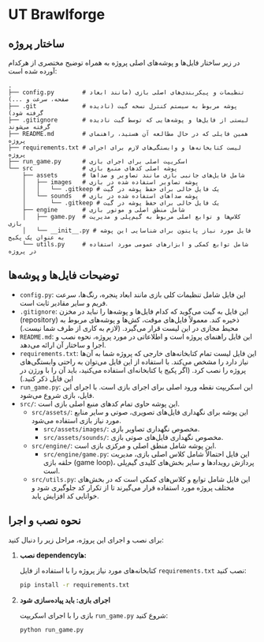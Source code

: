 # UT Brawlforge

## ساختار پروژه

در زیر ساختار فایل‌ها و پوشه‌های اصلی پروژه به همراه توضیح مختصری از هرکدام آورده شده است:

```
.
├── config.py        # تنظیمات و پیکربندی‌های اصلی بازی (مانند ابعاد صفحه، سرعت و ...)
├── .git             # پوشه مربوط به سیستم کنترل نسخه گیت (نادیده گرفته شود)
├── .gitignore       # لیستی از فایل‌ها و پوشه‌هایی که توسط گیت نادیده گرفته می‌شوند
├── README.md        # همین فایلی که در حال مطالعه آن هستید، راهنمای پروژه
├── requirements.txt # لیست کتابخانه‌ها و وابستگی‌های لازم برای اجرای پروژه
├── run_game.py      # اسکریپت اصلی برای اجرای بازی
└── src              # پوشه اصلی کدهای منبع بازی
    ├── assets       # شامل فایل‌های جانبی بازی مانند تصاویر و صداها
    │   ├── images   # پوشه تصاویر استفاده شده در بازی
    │   │   └── .gitkeep # یک فایل خالی برای حفظ پوشه در گیت
    │   └── sounds   # پوشه صداهای استفاده شده در بازی
    │       └── .gitkeep # یک فایل خالی برای حفظ پوشه در گیت
    ├── engine       # شامل منطق اصلی و موتور بازی
    │   ├── game.py  # کلاس‌ها و توابع اصلی مربوط به گیم‌پلی و مدیریت بازی
    │   └── __init__.py # فایل مورد نیاز پایتون برای شناسایی این پوشه به عنوان یک پکیج
    └── utils.py     # شامل توابع کمکی و ابزارهای عمومی مورد استفاده در پروژه
```

## توضیحات فایل‌ها و پوشه‌ها

*   `config.py`: این فایل شامل تنظیمات کلی بازی مانند ابعاد پنجره، رنگ‌ها، سرعت فریم و سایر مقادیر ثابت است.
*   `.gitignore`: این فایل به گیت می‌گوید که کدام فایل‌ها و پوشه‌ها را نباید در مخزن (repository) ذخیره کند. معمولاً فایل‌های موقت، کش‌ها و پوشه‌های مربوط به محیط مجازی در این لیست قرار می‌گیرد. (لازم به کاری از طرف شما نیست.)
*   `README.md`: این فایل راهنمای پروژه است و اطلاعاتی در مورد پروژه، نحوه نصب و اجرا و ساختار آن ارائه می‌دهد.
*   `requirements.txt`: این فایل لیست تمام کتابخانه‌های خارجی که پروژه شما به آن‌ها نیاز دارد را مشخص می‌کند. با استفاده از این فایل می‌توان به راحتی وابستگی‌های پروژه را نصب کرد. (اگر پکیج یا کتابخانه‌ای استفاده می‌کنید، باید آن را با ورژن در این فایل ذکر کنید.)
*   `run_game.py`: این اسکریپت نقطه ورود اصلی برای اجرای بازی است. با اجرای این فایل، بازی شروع می‌شود.
*   `src/`: این پوشه حاوی تمام کدهای منبع اصلی بازی است.
    *   `src/assets/`: این پوشه برای نگهداری فایل‌های تصویری، صوتی و سایر منابع مورد نیاز بازی استفاده می‌شود.
        *   `src/assets/images/`: مخصوص نگهداری تصاویر بازی.
        *   `src/assets/sounds/`: مخصوص نگهداری فایل‌های صوتی بازی.
    *   `src/engine/`: این پوشه شامل منطق اصلی و مرکزی بازی است.
        *   `src/engine/game.py`: این فایل احتمالاً شامل کلاس اصلی بازی، مدیریت حلقه بازی (game loop)، پردازش رویدادها و سایر بخش‌های کلیدی گیم‌پلی است.
    *   `src/utils.py`: این فایل شامل توابع و کلاس‌های کمکی است که در بخش‌های مختلف پروژه مورد استفاده قرار می‌گیرند تا از تکرار کد جلوگیری شود و خوانایی کد افزایش یابد.

## نحوه نصب و اجرا

برای نصب و اجرای این پروژه، مراحل زیر را دنبال کنید:

1.  **نصب dependencyها:**

    کتابخانه‌های مورد نیاز پروژه را با استفاده از فایل `requirements.txt` نصب کنید:
    ```bash
    pip install -r requirements.txt
    ```

2.  **اجرای بازی: باید پیاده‌سازی شود**

    بازی را با اجرای اسکریپت `run_game.py` شروع کنید:
    ```bash
    python run_game.py
    ```